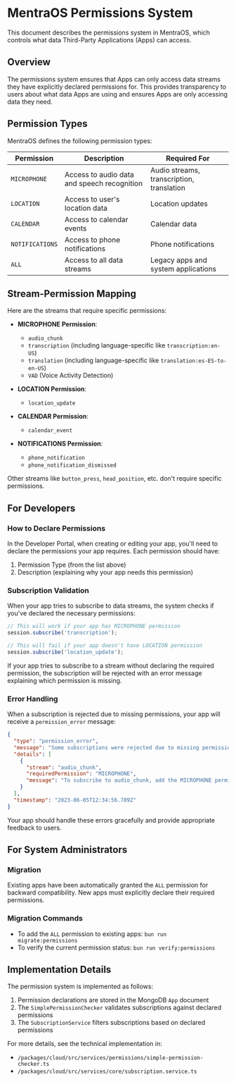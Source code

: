 # MentraOS Permissions System

This document describes the permissions system in MentraOS, which controls what data Third-Party Applications (Apps) can access.

## Overview

The permissions system ensures that Apps can only access data streams they have explicitly declared permissions for. This provides transparency to users about what data Apps are using and ensures Apps are only accessing data they need.

## Permission Types

MentraOS defines the following permission types:

| Permission | Description | Required For |
| ---------- | ----------- | ----------- |
| `MICROPHONE` | Access to audio data and speech recognition | Audio streams, transcription, translation |
| `LOCATION` | Access to user's location data | Location updates |
| `CALENDAR` | Access to calendar events | Calendar data |
| `NOTIFICATIONS` | Access to phone notifications | Phone notifications |
| `ALL` | Access to all data streams | Legacy apps and system applications |

## Stream-Permission Mapping

Here are the streams that require specific permissions:

- **MICROPHONE Permission**:
  - `audio_chunk`
  - `transcription` (including language-specific like `transcription:en-US`)
  - `translation` (including language-specific like `translation:es-ES-to-en-US`)
  - `VAD` (Voice Activity Detection)

- **LOCATION Permission**:
  - `location_update`

- **CALENDAR Permission**:
  - `calendar_event`

- **NOTIFICATIONS Permission**:
  - `phone_notification`
  - `phone_notification_dismissed`

Other streams like `button_press`, `head_position`, etc. don't require specific permissions.

## For Developers

### How to Declare Permissions

In the Developer Portal, when creating or editing your app, you'll need to declare the permissions your app requires. Each permission should have:

1. Permission Type (from the list above)
2. Description (explaining why your app needs this permission)

### Subscription Validation

When your app tries to subscribe to data streams, the system checks if you've declared the necessary permissions:

```typescript
// This will work if your app has MICROPHONE permission
session.subscribe('transcription');

// This will fail if your app doesn't have LOCATION permission
session.subscribe('location_update');
```

If your app tries to subscribe to a stream without declaring the required permission, the subscription will be rejected with an error message explaining which permission is missing.

### Error Handling

When a subscription is rejected due to missing permissions, your app will receive a `permission_error` message:

```json
{
  "type": "permission_error",
  "message": "Some subscriptions were rejected due to missing permissions",
  "details": [
    {
      "stream": "audio_chunk",
      "requiredPermission": "MICROPHONE",
      "message": "To subscribe to audio_chunk, add the MICROPHONE permission in the developer portal"
    }
  ],
  "timestamp": "2023-06-05T12:34:56.789Z"
}
```

Your app should handle these errors gracefully and provide appropriate feedback to users.

## For System Administrators

### Migration

Existing apps have been automatically granted the `ALL` permission for backward compatibility. New apps must explicitly declare their required permissions.

### Migration Commands

- To add the `ALL` permission to existing apps: `bun run migrate:permissions`
- To verify the current permission status: `bun run verify:permissions`

## Implementation Details

The permission system is implemented as follows:

1. Permission declarations are stored in the MongoDB `App` document
2. The `SimplePermissionChecker` validates subscriptions against declared permissions
3. The `SubscriptionService` filters subscriptions based on declared permissions

For more details, see the technical implementation in:
- `/packages/cloud/src/services/permissions/simple-permission-checker.ts`
- `/packages/cloud/src/services/core/subscription.service.ts`